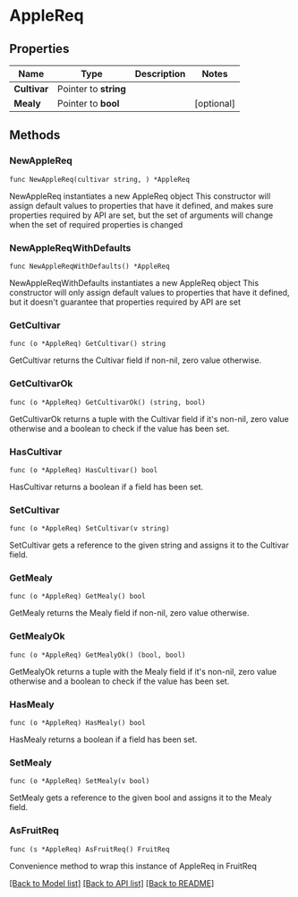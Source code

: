 # AppleReq

## Properties

Name | Type | Description | Notes
------------ | ------------- | ------------- | -------------
**Cultivar** | Pointer to **string** |  | 
**Mealy** | Pointer to **bool** |  | [optional] 

## Methods

### NewAppleReq

`func NewAppleReq(cultivar string, ) *AppleReq`

NewAppleReq instantiates a new AppleReq object
This constructor will assign default values to properties that have it defined,
and makes sure properties required by API are set, but the set of arguments
will change when the set of required properties is changed

### NewAppleReqWithDefaults

`func NewAppleReqWithDefaults() *AppleReq`

NewAppleReqWithDefaults instantiates a new AppleReq object
This constructor will only assign default values to properties that have it defined,
but it doesn't guarantee that properties required by API are set

### GetCultivar

`func (o *AppleReq) GetCultivar() string`

GetCultivar returns the Cultivar field if non-nil, zero value otherwise.

### GetCultivarOk

`func (o *AppleReq) GetCultivarOk() (string, bool)`

GetCultivarOk returns a tuple with the Cultivar field if it's non-nil, zero value otherwise
and a boolean to check if the value has been set.

### HasCultivar

`func (o *AppleReq) HasCultivar() bool`

HasCultivar returns a boolean if a field has been set.

### SetCultivar

`func (o *AppleReq) SetCultivar(v string)`

SetCultivar gets a reference to the given string and assigns it to the Cultivar field.

### GetMealy

`func (o *AppleReq) GetMealy() bool`

GetMealy returns the Mealy field if non-nil, zero value otherwise.

### GetMealyOk

`func (o *AppleReq) GetMealyOk() (bool, bool)`

GetMealyOk returns a tuple with the Mealy field if it's non-nil, zero value otherwise
and a boolean to check if the value has been set.

### HasMealy

`func (o *AppleReq) HasMealy() bool`

HasMealy returns a boolean if a field has been set.

### SetMealy

`func (o *AppleReq) SetMealy(v bool)`

SetMealy gets a reference to the given bool and assigns it to the Mealy field.


### AsFruitReq

`func (s *AppleReq) AsFruitReq() FruitReq`

Convenience method to wrap this instance of AppleReq in FruitReq

[[Back to Model list]](../README.md#documentation-for-models) [[Back to API list]](../README.md#documentation-for-api-endpoints) [[Back to README]](../README.md)


